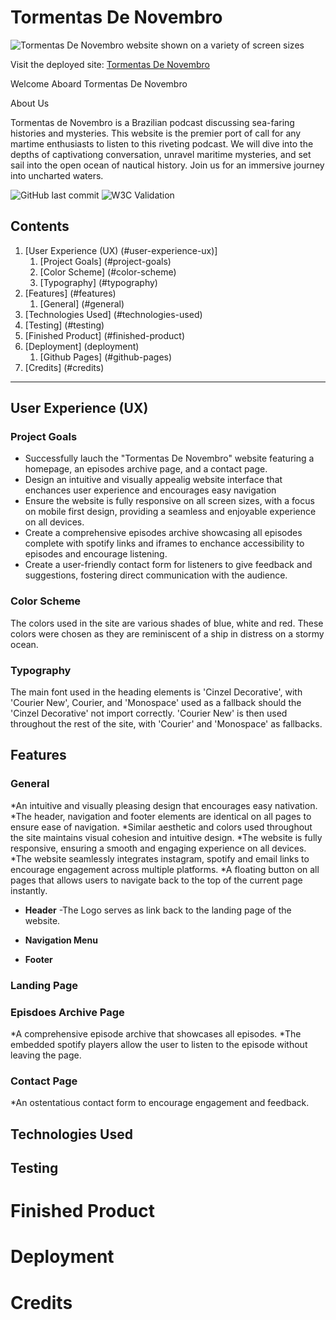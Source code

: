 # Tormentas De Novembro

![Tormentas De Novembro website shown on a variety of screen sizes](assets/images/*)

Visit the deployed site: [Tormentas De Novembro](https://begoodorbelucky.github.io/TormentasDeNovembro/index.html)

Welcome Aboard Tormentas De Novembro

About Us

Tormentas de Novembro is a Brazilian podcast discussing sea-faring histories and mysteries. This website is the premier port of call for any martime enthusiasts to listen to this riveting podcast. We will dive into the depths of captivationg conversation, unravel maritime mysteries, and set sail into the open ocean of nautical history. Join us for an immersive journey into uncharted waters.

![GitHub last commit]()
![W3C Validation]()

## Contents

1. [User Experience (UX) (#user-experience-ux)]
   1. [Project Goals] (#project-goals)
   2. [Color Scheme] (#color-scheme)
   3. [Typography] (#typography)
2. [Features] (#features)
   1. [General] (#general)
3. [Technologies Used] (#technologies-used)
4. [Testing] (#testing)
5. [Finished Product] (#finished-product)
6. [Deployment] (deployment)
   1. [Github Pages] (#github-pages)
7. [Credits] (#credits)

***

## User Experience (UX)

### Project Goals

* Successfully lauch the "Tormentas De Novembro" website featuring a homepage, an episodes archive page, and a contact page.
* Design an intuitive and visually appealig website interface that enchances user experience and encourages easy navigation
* Ensure the website is fully responsive on all screen sizes, with a focus on mobile first design, providing a seamless and enjoyable experience on all devices. 
* Create a comprehensive episodes archive showcasing all episodes complete with spotify links and iframes to enchance accessibility to episodes and encourage listening.
* Create a user-friendly contact form for listeners to give feedback and suggestions, fostering direct communication with the audience. 

### Color Scheme 

The colors used in the site are various shades of blue, white and red. These colors were chosen as they are reminiscent of a ship in distress on a stormy ocean.

### Typography 

The main font used in the heading elements is 'Cinzel Decorative', with 'Courier New', Courier, and 'Monospace' used as a fallback should the 'Cinzel Decorative' not import correctly. 'Courier New' is then used throughout the rest of the site, with 'Courier' and 'Monospace' as fallbacks. 

## Features

### General 
*An intuitive and visually pleasing design that encourages easy nativation.
*The header, navigation and footer elements are identical on all pages to ensure ease of navigation.
*Similar aesthetic and colors used throughout the site maintains visual cohesion and intuitive design. 
*The website is fully responsive, ensuring a smooth and engaging experience on all devices.
*The website seamlessly integrates instagram, spotify and email links to encourage engagement across multiple platforms.
*A floating button on all pages that allows users to navigate back to the top of the current page instantly.


* **Header** 
  -The Logo serves as link back to the landing page of the website.
  
* **Navigation Menu**

* **Footer**

### Landing Page 

### Episdoes Archive Page
*A comprehensive episode archive that showcases all episodes.
*The embedded spotify players allow the user to listen to the episode without leaving the page. 

### Contact Page
*An ostentatious contact form to encourage engagement and feedback.

## Technologies Used
## Testing
# Finished Product
# Deployment
# Credits